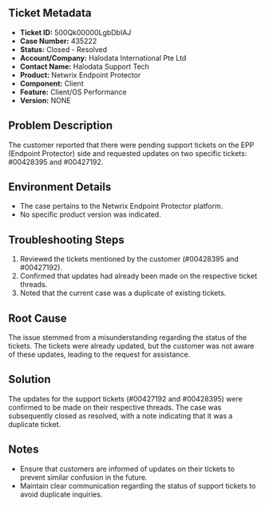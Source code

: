 ## Ticket Metadata
- **Ticket ID:** 500Qk00000LgbDbIAJ
- **Case Number:** 435222
- **Status:** Closed - Resolved
- **Account/Company:** Halodata International Pte Ltd
- **Contact Name:** Halodata Support Tech
- **Product:** Netwrix Endpoint Protector
- **Component:** Client
- **Feature:** Client/OS Performance
- **Version:** NONE

## Problem Description
The customer reported that there were pending support tickets on the EPP (Endpoint Protector) side and requested updates on two specific tickets: #00428395 and #00427192.

## Environment Details
- The case pertains to the Netwrix Endpoint Protector platform.
- No specific product version was indicated.

## Troubleshooting Steps
1. Reviewed the tickets mentioned by the customer (#00428395 and #00427192).
2. Confirmed that updates had already been made on the respective ticket threads.
3. Noted that the current case was a duplicate of existing tickets.

## Root Cause
The issue stemmed from a misunderstanding regarding the status of the tickets. The tickets were already updated, but the customer was not aware of these updates, leading to the request for assistance.

## Solution
The updates for the support tickets (#00427192 and #00428395) were confirmed to be made on their respective threads. The case was subsequently closed as resolved, with a note indicating that it was a duplicate ticket.

## Notes
- Ensure that customers are informed of updates on their tickets to prevent similar confusion in the future.
- Maintain clear communication regarding the status of support tickets to avoid duplicate inquiries.